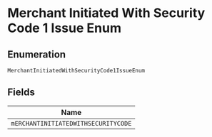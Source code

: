 
# Merchant Initiated With Security Code 1 Issue Enum

## Enumeration

`MerchantInitiatedWithSecurityCode1IssueEnum`

## Fields

| Name |
|  --- |
| `mERCHANTINITIATEDWITHSECURITYCODE` |

